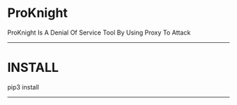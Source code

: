 # ProKnight

ProKnight Is A Denial Of Service Tool By Using Proxy To Attack

************************************************************
# INSTALL

  pip3 install
*******************************************
